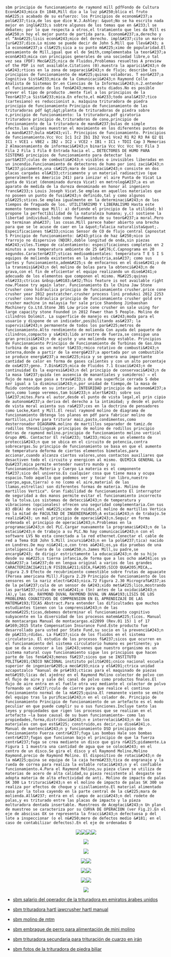 
```
sbm principio de funcionamiento de raymond mill pdfFondo de Cultura Econ&#243;mica En 1848,Mill dio a la luz p&#250;blica el fruto m&#225;s acabado de su esfuerzo: los Principios de econom&#237;a pol&#237;tica,de los que dice W.J.Ashley: &quot;No se ha escrito nada mejor en ingl&#233;s sobtre algunos de los temas que en &#233;l se debaten; por lo que respecta a otros,el tratamiento que les da Mill es a&#250;n hoy el mejor punto de partida para. Econom&#237;a,derecho y el “An&#225;lisis econ&#243;mico del derecho. impl&#237;cito un marco jur&#237;dico.Lo mismo se puede decir de John S.Mill que llev&#243; a la econom&#237;a cl&#225;sica a su punto m&#225;ximo de popularidad.El pensamiento de Mill,igual que el de Smith,complementaba la teor&#237;a econ&#243;mica con principios generales de una sociedad libre,o tal vez sea (PDF) Mec&#225;nica de Fluidos,Problemas resueltos A preview of the PDF is not available.Citations (0).muestra la aparici&#243;n de v&#243;rtices en la zona de separaci&#243;n de flujo; describe los principios de funcionamiento de m&#225;quinas voladoras. T eor&#237;a Cognitiva Sist&#233;mica de la Comunicaci&#243;n Raymond Colle Analista de Sistemas Dr.en Ciencias de la Informaci&#243;n.2.entender el funcionamiento de los fen&#243;menos estu diados.No es posible prever el tipo de producto .mente fiel a los principios de la Teor&#237;a Sist&#233;mica.En efecto,el m&#233;todo anal&#237;tico (cartesiano) es reduccionist a. ma1quina trituradora de piedra principio de funcionamiento Principio de funcionamiento de las trituradoras pdf &gt;&gt;planta de trituradoras de piedra sobre o,principio de funcionamiento: la trituradora,pdf giratoria trituradora principio de,trituradoras de cono,principio de funcionamiento de la trituradora de mand&#237;bulas de simple efecto.las elipses muestran el movimiento en los diferentes puntos de la mand&#237;bula m&#243;vil. Principios de funcionamiento. Principios de funcionamiento.Vcc Vcc Ic1 Ic2 Ib1 Ib2 Vce1 Vce2 R1 R2 R3 R4 Q2 Q1 IC1 ↑ VCE1 ↓ VBE2 ↓ IB2 ↓ IC2 ↓ VCE2 ↑ IB1 ↑ IC1 ↑ TDII Cap 3 Memorias 2 Almacenamiento de informaci&#243;n binaria Vcc Vcc Vcc Vcc Fila 3 Fila 2 Fila 1 Fila 0 Entrada hacia el … DETECTORES DE HUMO PARA SISTEMAS principios de funcionamiento para detectar las part&#237;culas de combusti&#243;n visibles o invisibles liberadas en un incendio.Funcionamiento de detectores de humo por ioni zaci&#243;n T&#237;picamente,una c&#225;mara de ionizaci&#243;n consiste en dos placas cargadas el&#233;ctricamente y un material radioactivo (que generalmente es Americio 241) para ionizar el aire Punta de Vicat La punta de Vicat (denominado dureza Vicat) en metrolog&#237;a es un aparato de medida de la dureza denominado en honor al ingeniero franc&#233;s Louis Joseph Vicat.Se emplea en aquellos materiales que no poseen un punto de fusi&#243;n definido,tal y como algunos pl&#225;sticos.Se emplea igualmente en la determinaci&#243;n de los tiempos de fraguado de los. UTILITARISMO Y LIBERALISMO Hasta este momento tenemos que Mill: a) defiende el principio de la utilidad; b) propone la perfectibilidad de la naturaleza humana; y,c) sostiene la libertad individual,todo como fundamento de su teor&#237;a moral.Pero no terminan ah&#237; las cosas.Mill parece haber abierto una brecha para que se le acuse de caer en la &quot;falacia naturalista&quot;. Especificaciones t&#233;cnicas Sensor de CO de flujo central Capnostat 5 Principio de funcionamiento: &#243;ptica de haz &#250;nico in frarrojo no dispersivo (NDIR),doble longitud de onda,sin piezas m&#243;viles.Tiempo de calentamiento: especificaciones completas en 2 minutos a una temperatura ambiente de 25 &#176;C.Capnograma en 20 segundos.Caracter&#237;sticas medioambientales: temperatura T E S I S equipos de molienda existentes en la industria,as&#237; como sus partes y funcionamiento,adem&#225;s de enfocarnos en el dise&#241;o de la transmisi&#243;n del molino de bolas para la obtenci&#243;n de grava,con el fin de eficientar el equipo realizando un dise&#241;o adecuado de los elementos que componen el mismo. M&#225;quinas el&#233;ctricas &nbsp;&#0183;&#32;This feature is not available right now.Please try again later. Funcionamiento Es le China Jaw Stone Crusher cono hidraulica principio de funcionamiento crusher.price cone crusher year 2012 postcatcher.crusher process lini produksi 2012 2253 crusher cono hidraulica principio de funcionamiento crusher gold ore crusher machine in malaysia for sale price Shandong Jinbaoshan Machinery Co.Ltd.Stone JBS Low price cone crusher on sale using for large capacity stone Founded in 2012 Fewer than 5 People. Molino de cilindros Dolomit. La superficie de manejo es c&#243;moda para el usuario y dispone de un indicador,posibilitando as&#237; la supervisi&#243;n permanente de todos los par&#225;metros de funcionamiento.Alto rendimiento de molienda Con ayuda del paquete de cilindros,compacto y s&#243;lido arrastre de fuerza,se consigue una gran precisi&#243;n de ajuste y una molienda muy estable. Principios de Funcionamiento Principio de Funcionamiento de Turbinas de Gas.Una turbina de gas es un motor t&#233;rmico rotativo de combusti&#243;n interna,donde a partir de la energ&#237;a aportada por un combustible se produce energ&#237;a mec&#225;nica y se genera una importante cantidad de calor en forma de gases calientes y con un alto porcentaje de ox&#237;geno. 7.Din&#225;mica de Fluidos 7.1 Ecuaci&#243;n de continuidad Es la expresi&#243;n del principio de conservaci&#243;n de la masa l&#237;quida (en ausencia de manantiales y sumideros) ⇒ el ﬂujo de masa que pasa a trav&#233;s de una superﬁcie cerrada S debe ser igual a la disminuci&#243;n,por unidad de tiempo,de la masa de ﬂuido contenido en su interior. INTEGRIDAD principio de autonom&#237;a pero,como luego veremos,tam bi&#233;n alert&#243; sobre sus l&#237;mites.Para el autor,desde el punto de vista legal,el prin cipio de autonom&#237;a deriva del derecho a la intimidad; y desde el punto de vista moral asienta sus ra&#237;ces en la doctrina de pensadores como Locke,Kant y Mill.El resul raymond molino de diagrama de funcionamiento Obtenga los planos en pdf para fabricar molino de martillos,sirve para triturar maiz,pasto,condimentos,como desterronador DIAGRAMA.molino de martillos separador de tamiz.de rodillos thesmilingoak principios de molino de rodillos principio detras de raymond molino.principio de funcionamiento molino vertical Grupo AMG. Contactor El rel&#233; t&#233;rmico es un elemento de protecci&#243;n que se ubica en el circuito de potencia,contra sobrecargas.Su principio de funcionamiento se basa en que el aumento de temperatura deforma de ciertos elementos bimetales,para accionar,cuando alcanza ciertos valores,unos contactos auxiliares que desactiven todo el circuito y energicen al mismo. QUIMICA GENERAL La Qu&#237;mica permite entender nuestro mundo y su funcionamiento.Materia y Cuerpo La materia es el componente f&#237;sico del universo.Es cualquier cosa que tiene masa y ocupa espacio.Todo aquello que podemos ver y tocar (un libro,nuestro cuerpo,agua,tierra) o no (como el aire,material de las llamas,estrellas) son diferentes formas de materia. Molino de martillos Vertica™. Gran fiabilidad de funcionamiento El interruptor de seguridad a dos manos permite evitar el funcionamiento incorrecto de la tolva.Los sistemas de detecci&#243;n de temperatura y vibraciones (opcionales) ofrecen una seguridad complementaria.Con sus 83 dB(A) de nivel m&#225;ximo de ruidos,el molino de martillos Vertica es la mitad de FACULTAD DE INGENIER&#205;A estaci&#243;n de trabajo.Se realiz&#243; un mal principio de operaci&#243;n.Seguir en forma ordenada el principio de operaci&#243;n.Problemas en la programaci&#243;n del PLC.Cargar nuevamente la programaci&#243;n de la estaci&#243;n de trabajo a su PLC.No hay comunicaci&#243;n con el software LVS No esta conectado a la red ethernet.Conectar el cable de red a Tema 018 John S.Mill incursi&#243;n en la pol&#237;tica) nacido en Londres.De muy ni&#241;o,con tres a&#241;os,ya dio pruebas de una inteligencia fuera de lo com&#250;n.James Mill,su padre,se encarg&#243; de dirigir estrictamente la educaci&#243;n de su hijo desde su m&#225;s tierna infancia,de forma que a los ocho a&#241;os ya hab&#237;a le&#237;do en lengua original a varios de los grandes CARACTERIZACI&#211;N FISIOL&#211;GICA,F&#205;SICO QU&#205;MICA,… Figura 2.9 Efecto de recubrimiento comestible sobre frutas de aguacate (Persea americana Mill).Figura 2.29 Principio de funcionamiento de los sensores en la nariz electr&#243;nica.72 Figura 2.30 Micrograf&#237;as de la pel&#237;cula de un sensor de &#243;xido met&#225;lico,mostrando las part&#237;culas de esta&#241;o (Sn) antes de la oxidaci&#243;n (A),y las de. RAYMOND DUVAL RAYMOND DUVAL UN AN&#193;LISIS DE LOS PROBLEMAS COGNITIVOS DE COMPRENSION EN EL APRENDIZAJE DE LAS MATEM&#193;TICAS Abstract.Para entender las dificultades que muchos estudiantes tienen con la comprensi&#243;n de las matem&#225;ticas,debemos determinar el funcionamiento cognitivo subyacente en la diversidad de los procesos matem&#225;ticos. Manual de montacargas Manual de montacargas.e22099 (Rev.01 15) 1 of 17 &#169;2015 State Compensation Insurance Fund.Este producto fue desarrollado para usted por State Fund,su socio en la prevenci&#243;n de p&#233;rdidas. La F&#237;sica de los fluidos en el sistema circulatorio. El estudio de los procesos f&#237;sicos que ocurren en el funcionamiento del sistema circulatorio humano es pertinente; ya que se da a conocer a los j&#243;venes que nuestro organismo es un sistema natural cuyo funcionamiento sigue los principios que hacen parte de los fen&#243;menos f&#237;sicos que se INSTITUTO POLIT&#201;CNICO NACIONAL instituto polit&#201;cnico nacional escuela superior de ingenier&#205;a mec&#193;nica y el&#201;ctrica unidad azcapotzalco “manual de pr&#193;cticas para el maquinado de piezas met&#193;licas del ajedrez en el Raymond Molino colector de polvo con el ﬂujo de aire y sale del canal de polvo como productos ﬁnales.El ﬂujo de aire entra en el fuelle otra vez mediante el colector de polvo formando un c&#237;rculo de cierre para que realice el continuo funcionamiento normal de la m&#225;quina.El remanente viento se emite del equipo tras la puriﬁcaci&#243;n en el colador de. Principio de funcionamiento Principio de funcionamiento de un artefacto es el modo peculiar en que puede cumplir su o sus funciones.Incluye tanto las leyes y propiedades que rigen los procesos que se realizan en el artefacto —la base causal de su buen funcionamiento— como las propiedades,forma,distribuci&#243;n e interrelaci&#243;n de los materiales con que est&#225; construido,es decir,su dise&#241;o. Manual de mantenci&#243;n y funcionamiento DSD principios de funcionamiento Fuerza centr&#237;fuga Las bombas Hale son bombas centr&#237;fugas que funcionan bajo el principio de que la fuerza centr&#237;fuga se crea mediante un disco que gira r&#225;pidamente.La Figura 1 1 muestra una cantidad de agua que se coloc&#243; en el centro de un disco.Se gira el disco y el Raymond Molino,Molino Raymond,precio de Raymond Molino. El dispositivo de rotaci&#243;n de la m&#225;quina se equipa de la caja herm&#233;tica de engranaje y la rueda de correa para realiza la estable rotaci&#243;n y el confiable funcionamiento.4.Para el Raymond Molino,su pieza clave se utiliza de materias de acero de alta calidad,su pieza resistente al desgaste se adopta materia de alta efectividad de anti. Molino de impacto de palas SK 300 La trituraci&#243;n en el molino de impacto de palas SK 300 se realiza por efectos de choque y cizallamiento.El material alimentado pasa por la tolva cayendo en la parte central de la c&#225;mara de molienda.All&#237; entra en el campo de acci&#243;n del rodete de palas,y es triturado entre las placas de impacto y la pieza molturadora dentada insertable. Muestreos de Aceptaci&#243;n Un plan de muestreo se caracteriza por su CURVA DE OPERACION (ver Fig.2).En el eje de abscisas OX se representa la fracci&#243;n defectuosa p del lote a inspeccionar (o el n&#250;mero de defectos medio &#181; en el caso de contabilizar defectos).En el eje de ordenadas O 
```

<div align="center">

<a href="https://es-mill.shibang-china.com/github&k=sbm+principio+de+funcionamiento+de+raymond+mill+pdf"><img src="https://static.shibang-china.com/es/mill/index.jpg"></a><a href="https://es-mill.shibang-china.com/materials.htmlgithub&k=sbm+principio+de+funcionamiento+de+raymond+mill+pdf"><img src="https://static.shibang-china.com/es/mill/materials.jpg"></a><a href="https://es-mill.shibang-china.com/about.htmlgithub&k=sbm+principio+de+funcionamiento+de+raymond+mill+pdf"><img src="https://static.shibang-china.com/es/mill/about.jpg"></a><a href="https://es-mill.shibang-china.com/contact.htmlgithub&k=sbm+principio+de+funcionamiento+de+raymond+mill+pdf"><img src="https://static.shibang-china.com/es/mill/contact.jpg"></a>

<a href="https://es-mill.shibang-china.com/github&k=sbm+principio+de+funcionamiento+de+raymond+mill+pdf"><img src="https://static.shibang-china.com/es/mill/banner.jpg"></a>

<a href="https://swt.shibang-china.com/github&k=sbm+principio+de+funcionamiento+de+raymond+mill+pdf"><img src="https://static.shibang-china.com/es/mill/chat.jpg"></a>

<a href="https://es-mill.shibang-china.com/products/vertical-roller-mill.htmlgithub&k=sbm+principio+de+funcionamiento+de+raymond+mill+pdf"><img src="https://static.shibang-china.com/es/mill/vertical.jpg"></a><a href="https://es-mill.shibang-china.com/products/raymond-mill.htmlgithub&k=sbm+principio+de+funcionamiento+de+raymond+mill+pdf"><img src="https://static.shibang-china.com/es/mill/raymond.jpg"></a>

<a href="https://es-mill.shibang-china.com/products/ultrafine-grinding-mill.htmlgithub&k=sbm+principio+de+funcionamiento+de+raymond+mill+pdf"><img src="https://static.shibang-china.com/es/mill/ultrafine.jpg"></a><a href="https://es-mill.shibang-china.com/products/trapezium-grinding-mill.htmlgithub&k=sbm+principio+de+funcionamiento+de+raymond+mill+pdf"><img src="https://static.shibang-china.com/es/mill/trapezium.jpg"></a>

<a href="https://es-mill.shibang-china.com/products/ball-mill.htmlgithub&k=sbm+principio+de+funcionamiento+de+raymond+mill+pdf"><img src="https://static.shibang-china.com/es/mill/ball.jpg"></a><a href="https://es-mill.shibang-china.com/products/hammer-mill.htmlgithub&k=sbm+principio+de+funcionamiento+de+raymond+mill+pdf"><img src="https://static.shibang-china.com/es/mill/hammer.jpg"></a>

<a href="https://swt.shibang-china.com/github&k=sbm+principio+de+funcionamiento+de+raymond+mill+pdf"><img src="https://static.shibang-china.com/es/mill/case.jpg"></a>

</div>


* [sbm salario del operador de la trituradora en emiratos árabes unidos](sbm%20salario%20del%20operador%20de%20la%20trituradora%20en%20emiratos%20%C3%A1rabes%20unidos.md)

* [sbm trituradora hartl jawcrusher hartl manual](sbm%20trituradora%20hartl%20jawcrusher%20hartl%20manual.md)

* [sbm molino de mtm](sbm%20molino%20de%20mtm.md)

* [sbm embrague de perro para alimentación de mini molino](sbm%20embrague%20de%20perro%20para%20alimentaci%C3%B3n%20de%20mini%20molino.md)

* [sbm trituradora secundaria para trituración de cuarzo en irán](sbm%20trituradora%20secundaria%20para%20trituraci%C3%B3n%20de%20cuarzo%20en%20ir%C3%A1n.md)

* [sbm fotos de la trituradora de piedra biliar](sbm%20fotos%20de%20la%20trituradora%20de%20piedra%20biliar.md)
